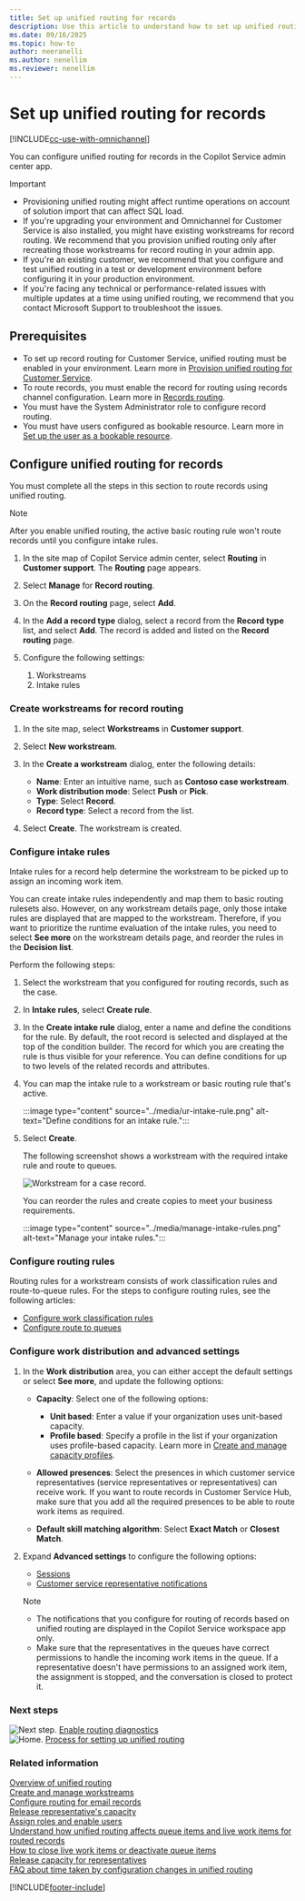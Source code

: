 ```yaml
---
title: Set up unified routing for records
description: Use this article to understand how to set up unified routing for records in Customer Service.
ms.date: 09/16/2025
ms.topic: how-to
author: neeranelli
ms.author: nenellim
ms.reviewer: nenellim
---
```


# Set up unified routing for records

[!INCLUDE[cc-use-with-omnichannel](../../includes/cc-use-with-omnichannel.md)]

You can configure unified routing for records in the Copilot Service admin center app.

> [!IMPORTANT]
> - Provisioning unified routing might affect runtime operations on account of solution import that can affect SQL load.
> - If you're upgrading your environment and Omnichannel for Customer Service is also installed, you might have existing workstreams for record routing. We recommend that you provision unified routing only after recreating those workstreams for record routing in your admin app.
> - If you're an existing customer, we recommend that you configure and test unified routing in a test or development environment before configuring it in your production environment.
> - If you're facing any technical or performance-related issues with multiple updates at a time using unified routing, we recommend that you contact Microsoft Support to troubleshoot the issues.

## Prerequisites

- To set up record routing for Customer Service, unified routing must be enabled in your environment. Learn more in [Provision unified routing for Customer Service](provision-unified-routing.md).
- To route records, you must enable the record for routing using records channel configuration. Learn more in [Records routing](enable-entities-for-queues.md).
- You must have the System Administrator role to configure record routing.
- You must have users configured as bookable resource. Learn more in [Set up the user as a bookable resource](users-user-profiles.md).

## Configure unified routing for records

You must complete all the steps in this section to route records using unified routing.

> [!NOTE]
> After you enable unified routing, the active basic routing rule won't route records until you configure intake rules.

1. In the site map of Copilot Service admin center, select **Routing** in **Customer support**. The **Routing** page appears.

1. Select **Manage** for **Record routing**.

1. On the **Record routing** page, select **Add**.

1. In the **Add a record type** dialog, select a record from the **Record type** list, and select **Add**. The record is added and listed on the **Record routing** page.

1. Configure the following settings:
   1. Workstreams
   1. Intake rules

### Create workstreams for record routing

1. In the site map, select **Workstreams** in **Customer support**.
   
1. Select **New workstream**.

1. In the **Create a workstream** dialog, enter the following details:
    - **Name**: Enter an intuitive name, such as **Contoso case workstream**.
    - **Work distribution mode**: Select **Push** or **Pick**.
    - **Type**: Select **Record**.
    - **Record type**: Select a record from the list.

1. Select **Create**. The workstream is created.

### Configure intake rules

Intake rules for a record help determine the workstream to be picked up to assign an incoming work item.

You can create intake rules independently and map them to basic routing rulesets also. However, on any workstream details page, only those intake rules are displayed that are mapped to the workstream. Therefore, if you want to prioritize the runtime evaluation of the intake rules, you need to select **See more** on the workstream details page, and reorder the rules in the **Decision list**.

Perform the following steps:

1. Select the workstream that you configured for routing records, such as the case.

1. In **Intake rules**, select **Create rule**.

1. In the **Create intake rule** dialog, enter a name and define the conditions for the rule. By default, the root record is selected and displayed at the top of the condition builder. The record for which you are creating the rule is thus visible for your reference. You can define conditions for up to two levels of the related records and attributes.

1. You can map the intake rule to a workstream or basic routing rule that's active.

   :::image type="content" source="../media/ur-intake-rule.png" alt-text="Define conditions for an intake rule.":::

1. Select **Create**.

   The following screenshot shows a workstream with the required intake rule and route to queues.

    ![Workstream for a case record.](../media/ur-record-routing-workstream.png "Workstream for a case record")

   You can reorder the rules and create copies to meet your business requirements.

    :::image type="content" source="../media/manage-intake-rules.png" alt-text="Manage your intake rules.":::

### Configure routing rules

Routing rules for a workstream consists of work classification rules and route-to-queue rules. For the steps to configure routing rules, see the following articles:

- [Configure work classification rules](configure-work-classification.md#create-work-classification-rulesets)  
- [Configure route to queues](configure-route-to-queue-rules.md)

### Configure work distribution and advanced settings

1. In the **Work distribution** area, you can either accept the default settings or select **See more**, and update the following options:

   - **Capacity**: Select one of the following options:
     - **Unit based**: Enter a value if your organization uses unit-based capacity.
     - **Profile based**: Specify a profile in the list if your organization uses profile-based capacity. Learn more in [Create and manage capacity profiles](capacity-profiles.md).

   - **Allowed presences**: Select the presences in which customer service representatives (service representatives or representatives) can receive work. If you want to route records in Customer Service Hub, make sure that you add all the required presences to be able to route work items as required.

   - **Default skill matching algorithm**: Select **Exact Match** or **Closest Match**.

2. Expand **Advanced settings** to configure the following options:
   - [Sessions](session-templates.md)
   - [Customer service representative notifications](notification-templates.md#out-of-the-box-notification-templates)

   > [!NOTE]
   > - The notifications that you configure for routing of records based on unified routing are displayed in the Copilot Service workspace app only.
   > - Make sure that the representatives in the queues have correct permissions to handle the incoming work items in the queue. If a representative doesn't have permissions to an assigned work item, the assignment is stopped, and the conversation is closed to protect it.

### Next steps

![Next step.](../media/right-arrow.png "Next step") [Enable routing diagnostics](unified-routing-diagnostics.md#manage-routing-diagnostics)  
![Home.](../media/home-button.png "Home") [Process for setting up unified routing](set-up-routing-process.md)  

### Related information

[Overview of unified routing](overview-unified-routing.md)  
[Create and manage workstreams](create-workstreams.md)  
[Configure routing for email records](configure-routing-for-email-records.md)  
[Release representative's capacity](capacity-profiles.md#release-capacity-for-representatives)  
[Assign roles and enable users](../implement/add-users-assign-roles.md)  
[Understand how unified routing affects queue items and live work items for routed records](../develop/unified-routing-impact-on-APIs.md)  
[How to close live work items or deactivate queue items](../develop/deactivate-queue-items.md)  
[Release capacity for representatives](capacity-profiles.md#release-capacity-for-representatives)  
[FAQ about time taken by configuration changes in unified routing](faqs.md#how-long-does-a-configuration-change-to-the-omnichannel-for-customer-service-and-unified-routing-settings-take-to-update)  


[!INCLUDE[footer-include](../../includes/footer-banner.md)]
